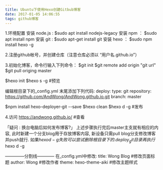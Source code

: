 ```yaml
---
title: Ubuntu下使用Hexo创建Gitbub博客
date: 2017-01-05 14:06:55
tags: github博客
---
```

1.环境配置
安装 node.js : $sudo apt install nodejs-legacy
安装 npm ： $sudo apt install npm
安装 git : $sudo apt-get install git
安装 hexo ： $sudo npm install hexo -g

2.注册github帐号，并创建仓库（注意仓库必须以 “用户名.github.io”）

3.初始化博客，命令行输入下列命令：
$git init
$git remote add origin "git url"
$git pull origing master

$hexo init
$hexo s -g #预览

编辑根目录下的_config.yml 末尾添加下列代码:
  deploy:
  type: git
  repository: https://github.com/AndWong/AndWong.github.io.git
  branch: master

$npm install hexo-deployer-git --save
$hexo clean
$hexo d -g #发布

4.访问 https://andwong.github.io/ #查看

「疑问 : 换台电脑后如何发布博客?」
上述步骤执行完后master主支就有相应的内容,
此时新建一个分支blog用于存放博客内容,
新设备只需pull blog分支修改博客并push就行.
如果$hexo d -g 失败可以尝试删除根目录下的.deploy_git目录再执行$hexo d -g

————–分割线————
在_config.yml中修改:
title: Wong Blog #修改页面标题
author: Wong #修改作者
theme: hexo-theme-aiki #修改主题样式
